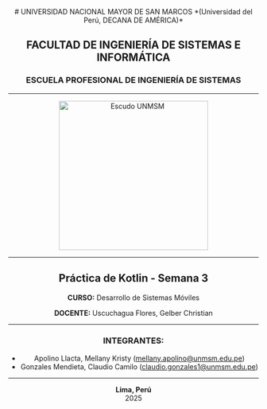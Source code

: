<div align="center">
# UNIVERSIDAD NACIONAL MAYOR DE SAN MARCOS  
*(Universidad del Perú, DECANA DE AMÉRICA)*  

## FACULTAD DE INGENIERÍA DE SISTEMAS E INFORMÁTICA  
### ESCUELA PROFESIONAL DE INGENIERÍA DE SISTEMAS  

---

<img src="https://upload.wikimedia.org/wikipedia/commons/thumb/3/3a/UNMSM_coatofarms_seal.svg/1757px-UNMSM_coatofarms_seal.svg.png" alt="Escudo UNMSM" width="300" height="300"/>


---

## **Práctica de Kotlin - Semana 3**  

**CURSO:** Desarrollo de Sistemas Móviles  

**DOCENTE:** Uscuchagua Flores, Gelber Christian  

---

### INTEGRANTES:  

- Apolino Llacta, Mellany Kristy ([mellany.apolino@unmsm.edu.pe](mailto:mellany.apolino@unmsm.edu.pe))  
- Gonzales Mendieta, Claudio Camilo ([claudio.gonzales1@unmsm.edu.pe](mailto:claudio.gonzales1@unmsm.edu.pe))  

---

**Lima, Perú**  
2025  
